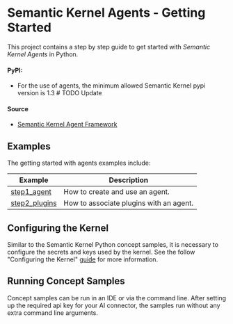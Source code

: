 # Semantic Kernel Agents - Getting Started

This project contains a step by step guide to get started with  _Semantic Kernel Agents_ in Python.


#### PyPI:
- For the use of agents, the minimum allowed Semantic Kernel pypi version is 1.3 # TODO Update

#### Source
- [Semantic Kernel Agent Framework](../../../semantic_kernel/agents/)

## Examples

The getting started with agents examples include:

Example|Description
---|---
[step1_agent](../agents/step1_agent.py)|How to create and use an agent.
[step2_plugins](../agents/step2_plugins.py)|How to associate plugins with an agent.

## Configuring the Kernel

Similar to the Semantic Kernel Python concept samples, it is necessary to configure the secrets 
and keys used by the kernel. See the follow "Configuring the Kernel" [guide](../README.md) for 
more information.

## Running Concept Samples

Concept samples can be run in an IDE or via the command line. After setting up the required api key 
for your AI connector, the samples run without any extra command line arguments.